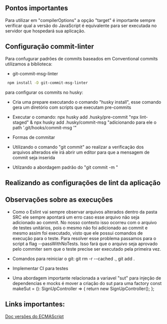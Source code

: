 ## Pontos importantes

Para utilizar em "compilerOptions" a opção "target" é importante sempre verificar qual a versão do JavaScript é equivalente para ser executada
no servidor que hospedará sua aplicação.

## Configuração commit-linter

Para confugurar padrões de commits baseados em Conventional commits utilizamos a biblioteca:

- git-commit-msg-linter

```sh
 npm install -D git-commit-msg-linter
```

para configurar os commits no husky:

- Cria uma prepare executando o comando "husky install", esse comando gera um diretório com scripts que executam pre-commits
- Executar o comando: npx husky add .husky/pre-commit "npx lint-staged" & npx husky add .husky/commit-msg "adicionando para ele o path '.git/hooks/commit-msg '"

- Formas de commitar

- Utilizando o comando "git commit" ao realizar a verificação dos arquivos alterados ele irá abrir um editor para que a mensagem de commit seja inserida
- Utilzando a abordagem padrão do "git commit -m <commit-msg>"

## Realizando as configurações de lint da aplicação

## Observações sobre as execuções

- Como o Eslint vai sempre observar arquivos alterados dentro da pasta SRC ele sempre apontará um erro caso esse arquivo não seja adicionado ao commit. No nosso contexto isso ocorreu com o arquivo de testes unitários, pois o mesmo não foi adicionado ao commit e mesmo assim foi executado, visto que ele possui comandos de execução para o teste. Para resolver esse problema passamos para o script a flag --passWithNoTests. Isso fará que o arquivo seja aprovado pelo commiter sem que o teste precise ser executado pela primeira vez.

- Comandos para reiniciar o git: git rm -r --cached ., git add .
- Implementar CI para testes

- Uma abordagem importante relacionada a variavel "sut" para injeção de dependencias e mocks é mover a criação do sut para uma factory
  const makeSut = (): SignUpController => {
  return new SignUpController();
  };

## Links importantes:

<a href="https://node.green/#ES2015">Doc versões do ECMAScript</a>
